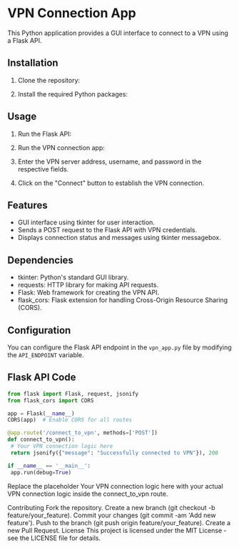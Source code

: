 # VPN Connection App

This Python application provides a GUI interface to connect to a VPN using a Flask API.

## Installation

1. Clone the repository:



2. Install the required Python packages:


## Usage

1. Run the Flask API:


2. Run the VPN connection app:


3. Enter the VPN server address, username, and password in the respective fields.
4. Click on the "Connect" button to establish the VPN connection.

## Features

- GUI interface using tkinter for user interaction.
- Sends a POST request to the Flask API with VPN credentials.
- Displays connection status and messages using tkinter messagebox.

## Dependencies

- tkinter: Python's standard GUI library.
- requests: HTTP library for making API requests.
- Flask: Web framework for creating the VPN API.
- flask_cors: Flask extension for handling Cross-Origin Resource Sharing (CORS).

## Configuration

You can configure the Flask API endpoint in the `vpn_app.py` file by modifying the `API_ENDPOINT` variable.

## Flask API Code

```python
from flask import Flask, request, jsonify
from flask_cors import CORS

app = Flask(__name__)
CORS(app)  # Enable CORS for all routes

@app.route('/connect_to_vpn', methods=['POST'])
def connect_to_vpn():
 # Your VPN connection logic here
 return jsonify({"message": "Successfully connected to VPN"}), 200

if __name__ == '__main__':
 app.run(debug=True)

```
Replace the placeholder Your VPN connection logic here with your actual VPN connection logic inside the connect_to_vpn route.

Contributing
Fork the repository.
Create a new branch (git checkout -b feature/your_feature).
Commit your changes (git commit -am 'Add new feature').
Push to the branch (git push origin feature/your_feature).
Create a new Pull Request.
License
This project is licensed under the MIT License - see the LICENSE file for details.



